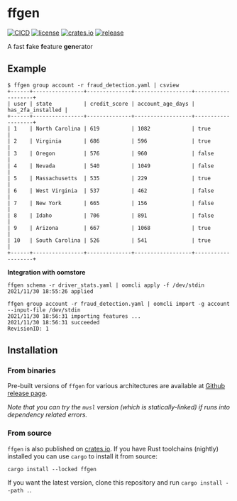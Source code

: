 # ffgen

[![CICD](https://github.com/oom-ai/ffgen/actions/workflows/CICD.yml/badge.svg)](https://github.com/oom-ai/ffgen/actions/workflows/CICD.yml)
[![license](https://img.shields.io/badge/license-%20MIT/Apache--2.0-blue.svg)](https://github.com/oom-ai/ffgen/releases)
[![crates.io](https://img.shields.io/crates/v/ffgen.svg?colorB=319e8c)](https://crates.io/crates/ffgen)
[![release](https://img.shields.io/badge/Release-%20Linux%20|%20OSX%20|%20Win%20-orange.svg)](https://github.com/oom-ai/ffgen/releases)


A fast **f**ake **f**eature **gen**erator

## Example

```
$ ffgen group account -r fraud_detection.yaml | csview
+------+----------------+--------------+------------------+-------------------+
| user | state          | credit_score | account_age_days | has_2fa_installed |
+------+----------------+--------------+------------------+-------------------+
| 1    | North Carolina | 619          | 1082             | true              |
| 2    | Virginia       | 686          | 596              | true              |
| 3    | Oregon         | 576          | 960              | false             |
| 4    | Nevada         | 540          | 1049             | false             |
| 5    | Massachusetts  | 535          | 229              | true              |
| 6    | West Virginia  | 537          | 462              | false             |
| 7    | New York       | 665          | 156              | false             |
| 8    | Idaho          | 706          | 891              | false             |
| 9    | Arizona        | 667          | 1068             | true              |
| 10   | South Carolina | 526          | 541              | true              |
+------+----------------+--------------+------------------+-------------------+
```

**Integration with oomstore**
```
ffgen schema -r driver_stats.yaml | oomcli apply -f /dev/stdin
2021/11/30 18:55:26 applied

ffgen group account -r fraud_detection.yaml | oomcli import -g account --input-file /dev/stdin
2021/11/30 18:56:31 importing features ...
2021/11/30 18:56:31 succeeded
RevisionID: 1
```

## Installation

### From binaries

Pre-built versions of `ffgen` for various architectures are available at [Github release page](https://github.com/oom-ai/ffgen/releases).

*Note that you can try the `musl` version (which is statically-linked) if runs into dependency related errors.*

### From source

`ffgen` is also published on [crates.io](https://crates.io). If you have Rust toolchains (nightly) installed you can use `cargo` to install it from source:

```
cargo install --locked ffgen
```

If you want the latest version, clone this repository and run `cargo install --path .`.
